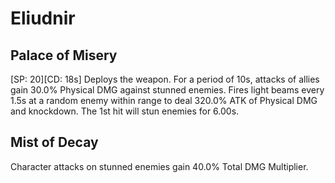 # Eliudnir

## Palace of Misery

[SP: 20][CD: 18s] Deploys the weapon. For a period of 10s, attacks of allies gain 30.0% Physical DMG against stunned enemies. Fires light beams every 1.5s at a random enemy within range to deal 320.0% ATK of Physical DMG and knockdown. The 1st hit will stun enemies for 6.00s.

## Mist of Decay

Character attacks on stunned enemies gain 40.0% Total DMG Multiplier.